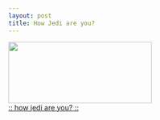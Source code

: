 ```yaml
---
layout: post
title: How Jedi are you?
---
```


<a href="http://www.gaijindesign.com/lawriemalen/jedi" target="_blank"><img src="http://www.gaijindesign.com/lawriemalen/jedi/hansolo.jpg" width="285" height="123" border="0"><br>:: how jedi are you? ::</a>
